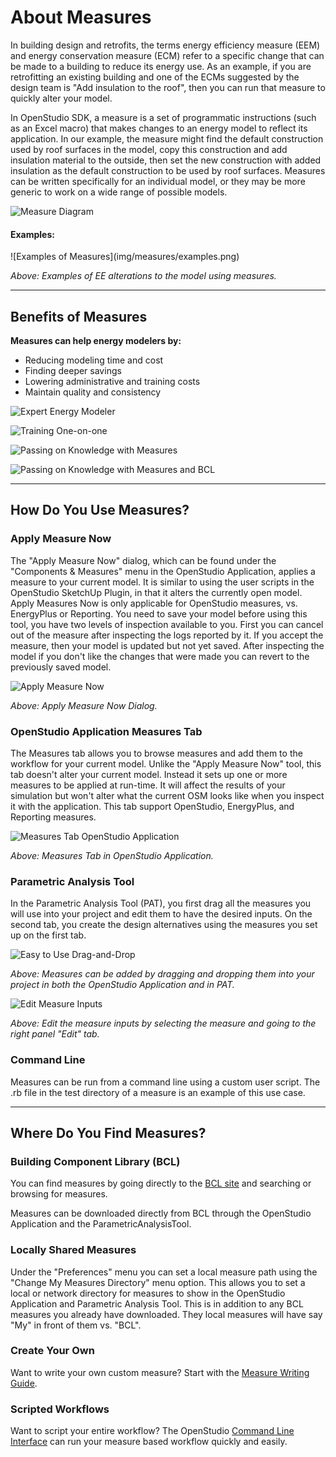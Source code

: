 <h1>About Measures</h1>
In building design and retrofits, the terms energy efficiency measure (EEM) and energy conservation measure (ECM) refer to a specific change that can be made to a building to reduce its energy use. As an example, if you are retrofitting an existing building and one of the ECMs suggested by the design team is "Add insulation to the roof", then you can run that measure to quickly alter your model.

In OpenStudio SDK, a measure is a set of programmatic instructions (such as an Excel macro) that makes changes to an energy model to reflect its application. In our example, the measure might find the default construction used by roof surfaces in the model, copy this construction and add insulation material to the outside, then set the new construction with added insulation as the default construction to be used by roof surfaces. Measures can be written specifically for an individual model, or they may be more generic to work on a wide range of possible models.

![Measure Diagram](img/measures/what_measures.png)

<h4>Examples:</h4>
![Examples of Measures](img/measures/examples.png)

*Above: Examples of EE alterations to the model using measures.*

_________________

## Benefits of Measures
__Measures can help energy modelers by:__

- Reducing modeling time and cost
- Finding deeper savings
- Lowering administrative and training costs
- Maintain quality and consistency

![Expert Energy Modeler](img/measures/expert.png)

![Training One-on-one](img/measures/training_now.png)

![Passing on Knowledge with Measures](img/measures/knowledge.png)

![Passing on Knowledge with Measures and BCL](img/measures/share_bcl.png)

_________________

## How Do You Use Measures?
### Apply Measure Now
The "Apply Measure Now" dialog, which can be found under the "Components & Measures" menu in the OpenStudio Application, applies a measure to your current model. It is similar to using the user scripts in the OpenStudio SketchUp Plugin, in that it alters the currently open model. Apply Measures Now is only applicable for OpenStudio measures, vs. EnergyPlus or Reporting. You need to save your model before using this tool, you have two levels of inspection available to you. First you can cancel out of the measure after inspecting the logs reported by it. If you accept the measure, then your model is updated but not yet saved. After inspecting the model if you don't like the changes that were made you can revert to the previously saved model.

![Apply Measure Now](img/measures/apply_measure_now.png)

*Above: Apply Measure Now Dialog.*

### OpenStudio Application Measures Tab
The Measures tab allows you to browse measures and add them to the workflow for your current model. Unlike the "Apply Measure Now" tool, this tab doesn't alter your current model. Instead it sets up one or more measures to be applied at run-time. It will affect the results of your simulation but won't alter what the current OSM looks like when you inspect it with the application. This tab support OpenStudio, EnergyPlus, and Reporting measures.

![Measures Tab OpenStudio Application](img/measures/measures_tab_os_app.png)

*Above: Measures Tab in OpenStudio Application.*

### Parametric Analysis Tool
In the Parametric Analysis Tool (PAT), you first drag all the measures you will use into your project and edit them to have the desired inputs. On the second tab, you create the design alternatives using the measures you set up on the first tab.

![Easy to Use Drag-and-Drop](img/measures/draganddrop.png)

*Above: Measures can be added by dragging and dropping them into your project in both the OpenStudio Application and in PAT.*

![Edit Measure Inputs](img/measures/set_inputs.png)

*Above: Edit the measure inputs by selecting the measure and going to the right panel "Edit" tab.*

### Command Line
Measures can be run from a command line using a custom user script. The .rb file in the test directory of a measure is an example of this use case.

_________________

## Where Do You Find Measures?
### Building Component Library (BCL)
You can find measures by going directly to the [BCL site](https://bcl.nrel.gov/) and searching or browsing for measures.

Measures can be downloaded directly from BCL through the OpenStudio Application and the ParametricAnalysisTool.

### Locally Shared Measures
Under the "Preferences" menu you can set a local measure path using the "Change My Measures Directory" menu option. This allows you to set a local or network directory for measures to show in the OpenStudio Application and Parametric Analysis Tool. This is in addition to any BCL measures you already have downloaded. They local measures will have say "My" in front of them vs. "BCL".

### Create Your Own
Want to write your own custom measure? Start with the [Measure Writing Guide](../reference/measure_writing_guide.md).

### Scripted Workflows
Want to script your entire workflow?  The OpenStudio [Command Line Interface](../reference/command_line_interface.md) can run your measure based workflow quickly and easily.